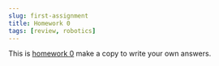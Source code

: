 ```yaml
---
slug: first-assignment
title: Homework 0
tags: [review, robotics]
---
```


This is [homework 0](https://colab.research.google.com/drive/1j6hXjwRNqkDUQmY12LpYbs8OrDS9QSXt) make a copy to write your own answers.

